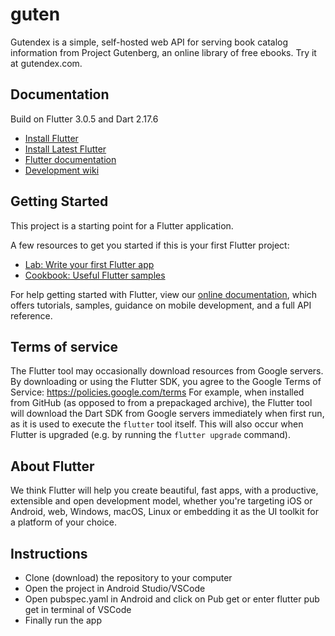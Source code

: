 # guten

Gutendex is a simple, self-hosted web API for serving book catalog information from Project Gutenberg, an online library of free ebooks.
Try it at gutendex.com.


## Documentation

Build on Flutter 3.0.5 and Dart 2.17.6

* [Install Flutter]('https://storage.googleapis.com/flutter_infra_release/releases/stable/windows/flutter_windows_3.0.5-stable.zip') 
* [Install Latest Flutter]('https://flutter.dev/get-started/')
* [Flutter documentation](https://docs.flutter.dev/)
* [Development wiki](https://github.com/flutter/flutter/wiki)

## Getting Started

This project is a starting point for a Flutter application.

A few resources to get you started if this is your first Flutter project:

- [Lab: Write your first Flutter app](https://flutter.dev/docs/get-started/codelab)
- [Cookbook: Useful Flutter samples](https://flutter.dev/docs/cookbook)

For help getting started with Flutter, view our
[online documentation](https://flutter.dev/docs), which offers tutorials,
samples, guidance on mobile development, and a full API reference.


## Terms of service
The Flutter tool may occasionally download resources from Google servers. By
downloading or using the Flutter SDK, you agree to the Google Terms of Service:
https://policies.google.com/terms
For example, when installed from GitHub (as opposed to from a prepackaged
archive), the Flutter tool will download the Dart SDK from Google servers
immediately when first run, as it is used to execute the `flutter` tool itself.
This will also occur when Flutter is upgraded (e.g. by running the `flutter
upgrade` command).
## About Flutter
We think Flutter will help you create beautiful, fast apps, with a productive,
extensible and open development model, whether you're targeting iOS or Android,
web, Windows, macOS, Linux or embedding it as the UI toolkit for a platform of
your choice.

## Instructions
* Clone (download) the repository to your computer
* Open the project in Android Studio/VSCode
* Open pubspec.yaml in Android and click on Pub get or enter flutter pub get in terminal of VSCode
* Finally run the app
